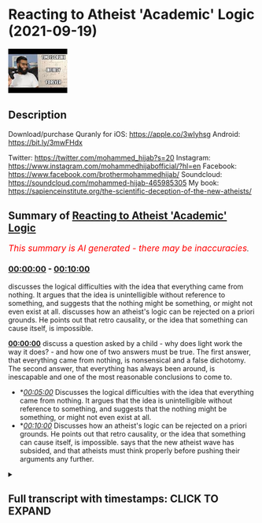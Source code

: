 # Reacting to Atheist 'Academic' Logic (2021-09-19)

![alt Reacting to Atheist 'Academic' Logic](HfsGoK83NjA.jpg "Reacting to Atheist 'Academic' Logic")

## Description

Download/purchase Quranly for iOS: https://apple.co/3wIyhsg Android: https://bit.ly/3mwFHdx

Twitter: https://twitter.com/mohammed_hijab?s=20
Instagram: https://www.instagram.com/mohammedhijabofficial/?hl=en
Facebook: https://www.facebook.com/brothermohammedhijab/
Soundcloud: https://soundcloud.com/mohammed-hijab-465985305
My book: https://sapienceinstitute.org/the-scientific-deception-of-the-new-atheists/

## Summary of [Reacting to Atheist 'Academic' Logic](https://www.youtube.com/watch?v=HfsGoK83NjA)


*<span style="color:red; font-size:125%">This summary is AI generated - there may be inaccuracies</span>. [](/)*

### [00:00:00](https://www.youtube.com/watch?v=HfsGoK83NjA&t=0) - [00:10:00](https://www.youtube.com/watch?v=HfsGoK83NjA&t=600)

 discusses the logical difficulties with the idea that everything came from nothing. It argues that the idea is unintelligible without reference to something, and suggests that the nothing might be something, or might not even exist at all. discusses how an atheist's logic can be rejected on a priori grounds. He points out that retro causality, or the idea that something can cause itself, is impossible.

**[00:00:00](https://www.youtube.com/watch?v=HfsGoK83NjA&t=0)** discuss a question asked by a child - why does light work the way it does? - and how one of two answers must be true. The first answer, that everything came from nothing, is nonsensical and a false dichotomy. The second answer, that everything has always been around, is inescapable and one of the most reasonable conclusions to come to.
* **[00:05:00](https://www.youtube.com/watch?v=HfsGoK83NjA&t=300)* Discusses the logical difficulties with the idea that everything came from nothing. It argues that the idea is unintelligible without reference to something, and suggests that the nothing might be something, or might not even exist at all.
* **[00:10:00](https://www.youtube.com/watch?v=HfsGoK83NjA&t=600)* Discusses how an atheist's logic can be rejected on a priori grounds. He points out that retro causality, or the idea that something can cause itself, is impossible. says that the new atheist wave has subsided, and that atheists must think properly before pushing their arguments any further.

<details><summary><h2>Full transcript with timestamps: CLICK TO EXPAND</h2></summary>

[0:00:00](https://youtu.be/HfsGoK83NjA?t=0) [Music]  
[0:00:05](https://youtu.be/HfsGoK83NjA?t=5) go to kuala lude app inshallah the app  
[0:00:07](https://youtu.be/HfsGoK83NjA?t=7) tracks versus pages and time spent  
[0:00:10](https://youtu.be/HfsGoK83NjA?t=10) reading and the verses to pages function  
[0:00:12](https://youtu.be/HfsGoK83NjA?t=12) takes you from reading a few verses a  
[0:00:14](https://youtu.be/HfsGoK83NjA?t=14) day to a few pages a day this project is  
[0:00:17](https://youtu.be/HfsGoK83NjA?t=17) for the real enthusiasts if there's  
[0:00:19](https://youtu.be/HfsGoK83NjA?t=19) enough of us out there this will become  
[0:00:21](https://youtu.be/HfsGoK83NjA?t=21) the future of quran apps and support the  
[0:00:24](https://youtu.be/HfsGoK83NjA?t=24) project if you can inshaallah may allah  
[0:00:26](https://youtu.be/HfsGoK83NjA?t=26) bless all of you jazakallahu  
[0:00:31](https://youtu.be/HfsGoK83NjA?t=31) how are you guys doing i've recently  
[0:00:32](https://youtu.be/HfsGoK83NjA?t=32) stumbled across a video  
[0:00:34](https://youtu.be/HfsGoK83NjA?t=34) which is entitled why is there something  
[0:00:37](https://youtu.be/HfsGoK83NjA?t=37) rather than nothing  
[0:00:39](https://youtu.be/HfsGoK83NjA?t=39) this question of course is one of the  
[0:00:40](https://youtu.be/HfsGoK83NjA?t=40) most pervasive ones  
[0:00:42](https://youtu.be/HfsGoK83NjA?t=42) and one of the most deep ones and one of  
[0:00:43](https://youtu.be/HfsGoK83NjA?t=43) those ultimate ones to use a carl  
[0:00:46](https://youtu.be/HfsGoK83NjA?t=46) popparian term  
[0:00:48](https://youtu.be/HfsGoK83NjA?t=48) that plagues the human species so i want  
[0:00:50](https://youtu.be/HfsGoK83NjA?t=50) to listen to what this person say and  
[0:00:52](https://youtu.be/HfsGoK83NjA?t=52) see  
[0:00:53](https://youtu.be/HfsGoK83NjA?t=53) i think he's coming from an atheist  
[0:00:54](https://youtu.be/HfsGoK83NjA?t=54) background of course  
[0:00:55](https://youtu.be/HfsGoK83NjA?t=55) how we can comment on some of his  
[0:00:57](https://youtu.be/HfsGoK83NjA?t=57) conclusions  
[0:01:02](https://youtu.be/HfsGoK83NjA?t=62) all right so there's a kid out with his  
[0:01:03](https://youtu.be/HfsGoK83NjA?t=63) dad one day in the forest and the kid  
[0:01:05](https://youtu.be/HfsGoK83NjA?t=65) says why the leaves green  
[0:01:07](https://youtu.be/HfsGoK83NjA?t=67) and his dad who's a botanist or a tree  
[0:01:09](https://youtu.be/HfsGoK83NjA?t=69) surgeon or something says well because  
[0:01:11](https://youtu.be/HfsGoK83NjA?t=71) of chlorophyll chlorophyll is green and  
[0:01:13](https://youtu.be/HfsGoK83NjA?t=73) leaves have chlorophyll in them and the  
[0:01:15](https://youtu.be/HfsGoK83NjA?t=75) kid says  
[0:01:16](https://youtu.be/HfsGoK83NjA?t=76) ah-ha and they walk a little more and  
[0:01:18](https://youtu.be/HfsGoK83NjA?t=78) the kid says but why is chlorophyll  
[0:01:20](https://youtu.be/HfsGoK83NjA?t=80) green the father says  
[0:01:22](https://youtu.be/HfsGoK83NjA?t=82) well light bounces off things  
[0:01:24](https://youtu.be/HfsGoK83NjA?t=84) differently sometimes and if chlorophyll  
[0:01:26](https://youtu.be/HfsGoK83NjA?t=86) is a certain density blah blah or  
[0:01:27](https://youtu.be/HfsGoK83NjA?t=87) something so it's green and the kid says  
[0:01:30](https://youtu.be/HfsGoK83NjA?t=90) okay  
[0:01:31](https://youtu.be/HfsGoK83NjA?t=91) and they walk a bit more and the kid  
[0:01:32](https://youtu.be/HfsGoK83NjA?t=92) says but why does light work like that  
[0:01:34](https://youtu.be/HfsGoK83NjA?t=94) then and the dad says jesus christ  
[0:01:36](https://youtu.be/HfsGoK83NjA?t=96) because that's how physics works  
[0:01:38](https://youtu.be/HfsGoK83NjA?t=98) and the kid says but why does physics  
[0:01:40](https://youtu.be/HfsGoK83NjA?t=100) work like that and the dad says because  
[0:01:42](https://youtu.be/HfsGoK83NjA?t=102) that's how the universe was set up 13  
[0:01:44](https://youtu.be/HfsGoK83NjA?t=104) billion years ago when time and space  
[0:01:45](https://youtu.be/HfsGoK83NjA?t=105) began all right aristotle leave it alone  
[0:01:47](https://youtu.be/HfsGoK83NjA?t=107) already here have a sandwich shut up and  
[0:01:49](https://youtu.be/HfsGoK83NjA?t=109) the kid eats his sandwich and he looks  
[0:01:50](https://youtu.be/HfsGoK83NjA?t=110) about a bit and they walk a bit more and  
[0:01:52](https://youtu.be/HfsGoK83NjA?t=112) the sun's going down and heading back to  
[0:01:54](https://youtu.be/HfsGoK83NjA?t=114) the car and the kid says then why did  
[0:01:55](https://youtu.be/HfsGoK83NjA?t=115) time and space begin  
[0:01:57](https://youtu.be/HfsGoK83NjA?t=117) and that is a pretty good question  
[0:01:59](https://youtu.be/HfsGoK83NjA?t=119) everything has a beginning however weird  
[0:02:01](https://youtu.be/HfsGoK83NjA?t=121) or wonderful there weren't always  
[0:02:03](https://youtu.be/HfsGoK83NjA?t=123) planets or stars or galaxies everything  
[0:02:04](https://youtu.be/HfsGoK83NjA?t=124) had to come from something didn't it  
[0:02:07](https://youtu.be/HfsGoK83NjA?t=127) well sure it does 13 billion years ago  
[0:02:09](https://youtu.be/HfsGoK83NjA?t=129) we're told the universe just appeared  
[0:02:11](https://youtu.be/HfsGoK83NjA?t=131) and it was very simple just atoms and  
[0:02:13](https://youtu.be/HfsGoK83NjA?t=133) the molecules and chemistry and stars  
[0:02:14](https://youtu.be/HfsGoK83NjA?t=134) and then planets and then ecosystems and  
[0:02:16](https://youtu.be/HfsGoK83NjA?t=136) then curious sounds and irritated  
[0:02:18](https://youtu.be/HfsGoK83NjA?t=138) fathers quite a bit later but how did it  
[0:02:20](https://youtu.be/HfsGoK83NjA?t=140) all start there's two answers here  
[0:02:23](https://youtu.be/HfsGoK83NjA?t=143) aren't there see everything either came  
[0:02:25](https://youtu.be/HfsGoK83NjA?t=145) out of nothing for no reason at all or  
[0:02:27](https://youtu.be/HfsGoK83NjA?t=147) everything has always been around well  
[0:02:29](https://youtu.be/HfsGoK83NjA?t=149) forever  
[0:02:30](https://youtu.be/HfsGoK83NjA?t=150) and both options are  
[0:02:32](https://youtu.be/HfsGoK83NjA?t=152) absolutely mental and one of them has to  
[0:02:34](https://youtu.be/HfsGoK83NjA?t=154) be true that's a false dichotomy  
[0:02:37](https://youtu.be/HfsGoK83NjA?t=157) it's not the case  
[0:02:39](https://youtu.be/HfsGoK83NjA?t=159) that either everything came from nothing  
[0:02:42](https://youtu.be/HfsGoK83NjA?t=162) or  
[0:02:43](https://youtu.be/HfsGoK83NjA?t=163) that everything was just there  
[0:02:46](https://youtu.be/HfsGoK83NjA?t=166) there is of course  
[0:02:49](https://youtu.be/HfsGoK83NjA?t=169) another option  
[0:02:50](https://youtu.be/HfsGoK83NjA?t=170) which you have  
[0:02:52](https://youtu.be/HfsGoK83NjA?t=172) quietly  
[0:02:54](https://youtu.be/HfsGoK83NjA?t=174) and cheekily  
[0:02:56](https://youtu.be/HfsGoK83NjA?t=176) circumnavigated haven't you  
[0:02:59](https://youtu.be/HfsGoK83NjA?t=179) which is that for every  
[0:03:02](https://youtu.be/HfsGoK83NjA?t=182) dependent thing composed of  
[0:03:05](https://youtu.be/HfsGoK83NjA?t=185) parts there is a  
[0:03:07](https://youtu.be/HfsGoK83NjA?t=187) composer  
[0:03:08](https://youtu.be/HfsGoK83NjA?t=188) putting out the way  
[0:03:10](https://youtu.be/HfsGoK83NjA?t=190) everything  
[0:03:12](https://youtu.be/HfsGoK83NjA?t=192) made of pieces  
[0:03:14](https://youtu.be/HfsGoK83NjA?t=194) everything made of pieces  
[0:03:16](https://youtu.be/HfsGoK83NjA?t=196) is dependent the universe is made of  
[0:03:19](https://youtu.be/HfsGoK83NjA?t=199) pieces and therefore the universe  
[0:03:21](https://youtu.be/HfsGoK83NjA?t=201) is dependent  
[0:03:23](https://youtu.be/HfsGoK83NjA?t=203) of course if it's dependent it can  
[0:03:25](https://youtu.be/HfsGoK83NjA?t=205) either be dependent on something which  
[0:03:26](https://youtu.be/HfsGoK83NjA?t=206) is dependent or dependent on something  
[0:03:28](https://youtu.be/HfsGoK83NjA?t=208) which is independent  
[0:03:30](https://youtu.be/HfsGoK83NjA?t=210) if it's dependent on something which is  
[0:03:32](https://youtu.be/HfsGoK83NjA?t=212) independent  
[0:03:33](https://youtu.be/HfsGoK83NjA?t=213) then the job has been done in fact  
[0:03:35](https://youtu.be/HfsGoK83NjA?t=215) we have been able to establish the  
[0:03:37](https://youtu.be/HfsGoK83NjA?t=217) existence of an independent entity  
[0:03:40](https://youtu.be/HfsGoK83NjA?t=220) through which all other entities depend  
[0:03:42](https://youtu.be/HfsGoK83NjA?t=222) on  
[0:03:44](https://youtu.be/HfsGoK83NjA?t=224) and  
[0:03:45](https://youtu.be/HfsGoK83NjA?t=225) if it's dependent on something which is  
[0:03:46](https://youtu.be/HfsGoK83NjA?t=226) dependent then you have a series of  
[0:03:48](https://youtu.be/HfsGoK83NjA?t=228) dependent things and such a series will  
[0:03:51](https://youtu.be/HfsGoK83NjA?t=231) be made up of its constituent parts  
[0:03:54](https://youtu.be/HfsGoK83NjA?t=234) and everything made up of constituent  
[0:03:55](https://youtu.be/HfsGoK83NjA?t=235) parts is composed  
[0:03:57](https://youtu.be/HfsGoK83NjA?t=237) and a series of such multiverses if you  
[0:03:59](https://youtu.be/HfsGoK83NjA?t=239) want to put in that language  
[0:04:01](https://youtu.be/HfsGoK83NjA?t=241) would be compose  
[0:04:04](https://youtu.be/HfsGoK83NjA?t=244) would be made up of parts and therefore  
[0:04:06](https://youtu.be/HfsGoK83NjA?t=246) such a series would be composed  
[0:04:08](https://youtu.be/HfsGoK83NjA?t=248) so  
[0:04:09](https://youtu.be/HfsGoK83NjA?t=249) it's incontrovertible actually  
[0:04:12](https://youtu.be/HfsGoK83NjA?t=252) it's inescapable my friend  
[0:04:15](https://youtu.be/HfsGoK83NjA?t=255) instead of postulating something which  
[0:04:17](https://youtu.be/HfsGoK83NjA?t=257) is actually nonsensical which is that  
[0:04:20](https://youtu.be/HfsGoK83NjA?t=260) the  
[0:04:21](https://youtu.be/HfsGoK83NjA?t=261) universe came from nothing  
[0:04:23](https://youtu.be/HfsGoK83NjA?t=263) something which even the ancients didn't  
[0:04:26](https://youtu.be/HfsGoK83NjA?t=266) dare utter from their mouths  
[0:04:29](https://youtu.be/HfsGoK83NjA?t=269) in the ancient period and hellistic  
[0:04:30](https://youtu.be/HfsGoK83NjA?t=270) period and up until the enlightenment  
[0:04:32](https://youtu.be/HfsGoK83NjA?t=272) period  
[0:04:33](https://youtu.be/HfsGoK83NjA?t=273) you have  
[0:04:35](https://youtu.be/HfsGoK83NjA?t=275) postulated it  
[0:04:38](https://youtu.be/HfsGoK83NjA?t=278) you can't prove that on a priori or a  
[0:04:40](https://youtu.be/HfsGoK83NjA?t=280) poster or a grounds you can't  
[0:04:42](https://youtu.be/HfsGoK83NjA?t=282) prove that cosmologically at all  
[0:04:45](https://youtu.be/HfsGoK83NjA?t=285) in fact it's impossible mathematically  
[0:04:46](https://youtu.be/HfsGoK83NjA?t=286) so why even mention it as an option  
[0:04:50](https://youtu.be/HfsGoK83NjA?t=290) in fact the quran  
[0:04:52](https://youtu.be/HfsGoK83NjA?t=292) the book that you should read i would  
[0:04:54](https://youtu.be/HfsGoK83NjA?t=294) say  
[0:04:55](https://youtu.be/HfsGoK83NjA?t=295) once you've finished eating the pot  
[0:04:56](https://youtu.be/HfsGoK83NjA?t=296) noodle  
[0:04:58](https://youtu.be/HfsGoK83NjA?t=298) dinner that you have  
[0:04:59](https://youtu.be/HfsGoK83NjA?t=299) maybe after a session  
[0:05:01](https://youtu.be/HfsGoK83NjA?t=301) in the cellar or you know  
[0:05:05](https://youtu.be/HfsGoK83NjA?t=305) watching some illicit stuff or whatever  
[0:05:06](https://youtu.be/HfsGoK83NjA?t=306) it is that  
[0:05:08](https://youtu.be/HfsGoK83NjA?t=308) you know atheists dudes who quite  
[0:05:09](https://youtu.be/HfsGoK83NjA?t=309) frankly or people that don't believe in  
[0:05:11](https://youtu.be/HfsGoK83NjA?t=311) god  
[0:05:12](https://youtu.be/HfsGoK83NjA?t=312) quite frankly people that do believe in  
[0:05:14](https://youtu.be/HfsGoK83NjA?t=314) god as well  
[0:05:16](https://youtu.be/HfsGoK83NjA?t=316) you know after you've done what you need  
[0:05:18](https://youtu.be/HfsGoK83NjA?t=318) to do and you're maybe understanding  
[0:05:20](https://youtu.be/HfsGoK83NjA?t=320) then start contemplating this question  
[0:05:23](https://youtu.be/HfsGoK83NjA?t=323) properly why is there something rather  
[0:05:26](https://youtu.be/HfsGoK83NjA?t=326) than nothing  
[0:05:27](https://youtu.be/HfsGoK83NjA?t=327) it's not that  
[0:05:29](https://youtu.be/HfsGoK83NjA?t=329) oh it's it could be from nothing and  
[0:05:31](https://youtu.be/HfsGoK83NjA?t=331) that's actually a possibility that's an  
[0:05:33](https://youtu.be/HfsGoK83NjA?t=333) impossibility  
[0:05:34](https://youtu.be/HfsGoK83NjA?t=334) and if you're saying that well the  
[0:05:36](https://youtu.be/HfsGoK83NjA?t=336) universe was always here even that  
[0:05:38](https://youtu.be/HfsGoK83NjA?t=338) postulation itself doesn't solve the  
[0:05:40](https://youtu.be/HfsGoK83NjA?t=340) problem  
[0:05:41](https://youtu.be/HfsGoK83NjA?t=341) because was it here inexplicably  
[0:05:45](https://youtu.be/HfsGoK83NjA?t=345) did it give preponderance to itself  
[0:05:48](https://youtu.be/HfsGoK83NjA?t=348) um indeed one could say that even if  
[0:05:50](https://youtu.be/HfsGoK83NjA?t=350) that were the case and it was here  
[0:05:52](https://youtu.be/HfsGoK83NjA?t=352) inexplicably inexplicably  
[0:05:55](https://youtu.be/HfsGoK83NjA?t=355) what was it dependent on  
[0:05:56](https://youtu.be/HfsGoK83NjA?t=356) once again the question that will plague  
[0:05:58](https://youtu.be/HfsGoK83NjA?t=358) you  
[0:06:00](https://youtu.be/HfsGoK83NjA?t=360) was it dependent or independent  
[0:06:02](https://youtu.be/HfsGoK83NjA?t=362) think about it  
[0:06:04](https://youtu.be/HfsGoK83NjA?t=364) and if it was dependent was it dependent  
[0:06:06](https://youtu.be/HfsGoK83NjA?t=366) on something that was dependent or was  
[0:06:07](https://youtu.be/HfsGoK83NjA?t=367) it dependent on something that was  
[0:06:08](https://youtu.be/HfsGoK83NjA?t=368) independent if it was independent if  
[0:06:10](https://youtu.be/HfsGoK83NjA?t=370) it's dependent on something that's  
[0:06:11](https://youtu.be/HfsGoK83NjA?t=371) independent the job is done then there's  
[0:06:12](https://youtu.be/HfsGoK83NjA?t=372) something that's independent if it's  
[0:06:14](https://youtu.be/HfsGoK83NjA?t=374) dependent on something which is  
[0:06:15](https://youtu.be/HfsGoK83NjA?t=375) dependent then we make the same argument  
[0:06:17](https://youtu.be/HfsGoK83NjA?t=377) as we have before so your dichotomy your  
[0:06:19](https://youtu.be/HfsGoK83NjA?t=379) foster economy may work on your charms  
[0:06:22](https://youtu.be/HfsGoK83NjA?t=382) and friends but it will not work on me  
[0:06:26](https://youtu.be/HfsGoK83NjA?t=386) other answers that will not win the cash  
[0:06:27](https://youtu.be/HfsGoK83NjA?t=387) prize include one god did it  
[0:06:30](https://youtu.be/HfsGoK83NjA?t=390) well well it won't win the cash prize  
[0:06:32](https://youtu.be/HfsGoK83NjA?t=392) but i tell you what won't win the cash  
[0:06:34](https://youtu.be/HfsGoK83NjA?t=394) prize okay  
[0:06:36](https://youtu.be/HfsGoK83NjA?t=396) is your explanation  
[0:06:38](https://youtu.be/HfsGoK83NjA?t=398) that nothing which is defined as the  
[0:06:40](https://youtu.be/HfsGoK83NjA?t=400) absence of something  
[0:06:41](https://youtu.be/HfsGoK83NjA?t=401) can in any way shape or form even  
[0:06:44](https://youtu.be/HfsGoK83NjA?t=404) conceivably i'm not saying that you've  
[0:06:46](https://youtu.be/HfsGoK83NjA?t=406) said  
[0:06:46](https://youtu.be/HfsGoK83NjA?t=406) that it can but it conceivably bring  
[0:06:48](https://youtu.be/HfsGoK83NjA?t=408) about something  
[0:06:50](https://youtu.be/HfsGoK83NjA?t=410) you think that's gonna win the cash  
[0:06:51](https://youtu.be/HfsGoK83NjA?t=411) prize so you can go you get yourself  
[0:06:52](https://youtu.be/HfsGoK83NjA?t=412) another pot noodle  
[0:06:54](https://youtu.be/HfsGoK83NjA?t=414) hmm  
[0:06:55](https://youtu.be/HfsGoK83NjA?t=415) and eat that pot noodle  
[0:06:57](https://youtu.be/HfsGoK83NjA?t=417) two i don't care yes you do the stuffing  
[0:06:59](https://youtu.be/HfsGoK83NjA?t=419) made of is 13 billion years old too you  
[0:07:01](https://youtu.be/HfsGoK83NjA?t=421) should give a damn or three maybe we're  
[0:07:03](https://youtu.be/HfsGoK83NjA?t=423) just too stupid to work it out which is  
[0:07:05](https://youtu.be/HfsGoK83NjA?t=425) what everyone says shortly before  
[0:07:06](https://youtu.be/HfsGoK83NjA?t=426) someone works something out so  
[0:07:08](https://youtu.be/HfsGoK83NjA?t=428) everything came from nothing or  
[0:07:10](https://youtu.be/HfsGoK83NjA?t=430) everything has always been around well  
[0:07:12](https://youtu.be/HfsGoK83NjA?t=432) which one makes more sense  
[0:07:14](https://youtu.be/HfsGoK83NjA?t=434) okay then let's say everything came from  
[0:07:15](https://youtu.be/HfsGoK83NjA?t=435) nothing so there's nothing and for no  
[0:07:17](https://youtu.be/HfsGoK83NjA?t=437) reason at all the universe just well  
[0:07:20](https://youtu.be/HfsGoK83NjA?t=440) appeared well weird stuff happens in the  
[0:07:22](https://youtu.be/HfsGoK83NjA?t=442) world all the time nothing itself or  
[0:07:24](https://youtu.be/HfsGoK83NjA?t=444) non-existence  
[0:07:26](https://youtu.be/HfsGoK83NjA?t=446) can only be understood  
[0:07:29](https://youtu.be/HfsGoK83NjA?t=449) in reference to existence  
[0:07:32](https://youtu.be/HfsGoK83NjA?t=452) if i were to ask you a question and say  
[0:07:34](https://youtu.be/HfsGoK83NjA?t=454) to you  
[0:07:34](https://youtu.be/HfsGoK83NjA?t=454) imagine non-existence  
[0:07:36](https://youtu.be/HfsGoK83NjA?t=456) what is this nothing you talk about  
[0:07:38](https://youtu.be/HfsGoK83NjA?t=458) just imagine it what are you going to  
[0:07:40](https://youtu.be/HfsGoK83NjA?t=460) imagine what an empty  
[0:07:42](https://youtu.be/HfsGoK83NjA?t=462) space for you to imagine an empty empty  
[0:07:45](https://youtu.be/HfsGoK83NjA?t=465) space  
[0:07:46](https://youtu.be/HfsGoK83NjA?t=466) then you will have to make reference to  
[0:07:48](https://youtu.be/HfsGoK83NjA?t=468) the idea of space  
[0:07:51](https://youtu.be/HfsGoK83NjA?t=471) thus i may say nothing or non-existence  
[0:07:55](https://youtu.be/HfsGoK83NjA?t=475) is unintelligible without reference  
[0:07:58](https://youtu.be/HfsGoK83NjA?t=478) to something  
[0:08:00](https://youtu.be/HfsGoK83NjA?t=480) just as zero is unintended  
[0:08:02](https://youtu.be/HfsGoK83NjA?t=482) unintelligible the number zero  
[0:08:04](https://youtu.be/HfsGoK83NjA?t=484) is unintelligible  
[0:08:06](https://youtu.be/HfsGoK83NjA?t=486) without clear reference to natural  
[0:08:08](https://youtu.be/HfsGoK83NjA?t=488) numbers  
[0:08:09](https://youtu.be/HfsGoK83NjA?t=489) and negative numbers so what is this  
[0:08:12](https://youtu.be/HfsGoK83NjA?t=492) nothing you speak of apparently no  
[0:08:14](https://youtu.be/HfsGoK83NjA?t=494) reason why can't the universe have just  
[0:08:15](https://youtu.be/HfsGoK83NjA?t=495) come around like that too  
[0:08:17](https://youtu.be/HfsGoK83NjA?t=497) well it's different see when you get a  
[0:08:19](https://youtu.be/HfsGoK83NjA?t=499) freak tax rebate or someone crashes into  
[0:08:21](https://youtu.be/HfsGoK83NjA?t=501) you at a junction it might seem random  
[0:08:23](https://youtu.be/HfsGoK83NjA?t=503) but there is a cause it's just so  
[0:08:25](https://youtu.be/HfsGoK83NjA?t=505) complicated that you can't fathom it one  
[0:08:26](https://youtu.be/HfsGoK83NjA?t=506) thing follows another and another and  
[0:08:28](https://youtu.be/HfsGoK83NjA?t=508) another and another and another and then  
[0:08:30](https://youtu.be/HfsGoK83NjA?t=510) whatever happens happens so what does  
[0:08:32](https://youtu.be/HfsGoK83NjA?t=512) that have to do with everything coming  
[0:08:33](https://youtu.be/HfsGoK83NjA?t=513) from nothing well if there's nothing  
[0:08:36](https://youtu.be/HfsGoK83NjA?t=516) there's nothing nothing can't cause  
[0:08:38](https://youtu.be/HfsGoK83NjA?t=518) anything everything in the world that  
[0:08:39](https://youtu.be/HfsGoK83NjA?t=519) happens is because of atoms bumping into  
[0:08:41](https://youtu.be/HfsGoK83NjA?t=521) other atoms well actually they never  
[0:08:43](https://youtu.be/HfsGoK83NjA?t=523) touch but that's a story for another  
[0:08:44](https://youtu.be/HfsGoK83NjA?t=524) time and fields interacting with other  
[0:08:46](https://youtu.be/HfsGoK83NjA?t=526) fields nothing doesn't have atoms or  
[0:08:48](https://youtu.be/HfsGoK83NjA?t=528) feels it's nothing  
[0:08:50](https://youtu.be/HfsGoK83NjA?t=530) so what then there's black and more  
[0:08:52](https://youtu.be/HfsGoK83NjA?t=532) black not even black actually just  
[0:08:54](https://youtu.be/HfsGoK83NjA?t=534) nothing and then for no reason at all  
[0:08:55](https://youtu.be/HfsGoK83NjA?t=535) there's something you see there you have  
[0:08:57](https://youtu.be/HfsGoK83NjA?t=537) it you said it yourself  
[0:08:58](https://youtu.be/HfsGoK83NjA?t=538) not not even black anything you said  
[0:09:00](https://youtu.be/HfsGoK83NjA?t=540) black and then you realize oh black is  
[0:09:02](https://youtu.be/HfsGoK83NjA?t=542) something not even black anything  
[0:09:04](https://youtu.be/HfsGoK83NjA?t=544) nothing okay  
[0:09:05](https://youtu.be/HfsGoK83NjA?t=545) what is nothing  
[0:09:06](https://youtu.be/HfsGoK83NjA?t=546) once again you have nothing to reference  
[0:09:08](https://youtu.be/HfsGoK83NjA?t=548) it ironically you know  
[0:09:11](https://youtu.be/HfsGoK83NjA?t=551) whenever you want to speak of nothing  
[0:09:12](https://youtu.be/HfsGoK83NjA?t=552) you have to reference it  
[0:09:15](https://youtu.be/HfsGoK83NjA?t=555) or you have to make reference to  
[0:09:16](https://youtu.be/HfsGoK83NjA?t=556) something in existence what is this  
[0:09:18](https://youtu.be/HfsGoK83NjA?t=558) nothing you speak of  
[0:09:20](https://youtu.be/HfsGoK83NjA?t=560) final reason just pop and now comes the  
[0:09:22](https://youtu.be/HfsGoK83NjA?t=562) universe  
[0:09:23](https://youtu.be/HfsGoK83NjA?t=563) but that's mad nothing can be without a  
[0:09:25](https://youtu.be/HfsGoK83NjA?t=565) cause well here are some fun ideas  
[0:09:26](https://youtu.be/HfsGoK83NjA?t=566) though  
[0:09:28](https://youtu.be/HfsGoK83NjA?t=568) time is drunk what if time can double  
[0:09:30](https://youtu.be/HfsGoK83NjA?t=570) back on itself what if the universe was  
[0:09:32](https://youtu.be/HfsGoK83NjA?t=572) caused from its own future there's still  
[0:09:34](https://youtu.be/HfsGoK83NjA?t=574) a cause there's still an effect it's  
[0:09:36](https://youtu.be/HfsGoK83NjA?t=576) just that the bang came first and then  
[0:09:38](https://youtu.be/HfsGoK83NjA?t=578) the cause caused it much later maybe at  
[0:09:40](https://youtu.be/HfsGoK83NjA?t=580) the end of time  
[0:09:42](https://youtu.be/HfsGoK83NjA?t=582) but that's mental nothing could go  
[0:09:43](https://youtu.be/HfsGoK83NjA?t=583) backwards in time can it if you could  
[0:09:45](https://youtu.be/HfsGoK83NjA?t=585) kill your own grandfather paradoxes etc  
[0:09:47](https://youtu.be/HfsGoK83NjA?t=587) etc etc  
[0:09:49](https://youtu.be/HfsGoK83NjA?t=589) maybe modern physics might allow for it  
[0:09:52](https://youtu.be/HfsGoK83NjA?t=592) the universe might not care about time  
[0:09:53](https://youtu.be/HfsGoK83NjA?t=593) going backwards as long as everything  
[0:09:54](https://youtu.be/HfsGoK83NjA?t=594) matches up if someone leaves a winning  
[0:09:56](https://youtu.be/HfsGoK83NjA?t=596) lottery ticket on your doorstep and you  
[0:09:58](https://youtu.be/HfsGoK83NjA?t=598) win the lottery go back in time and  
[0:09:59](https://youtu.be/HfsGoK83NjA?t=599) leave it on your own doorstep to do it  
[0:10:01](https://youtu.be/HfsGoK83NjA?t=601) again what's wrong with that as long as  
[0:10:03](https://youtu.be/HfsGoK83NjA?t=603) you don't change anything everything is  
[0:10:04](https://youtu.be/HfsGoK83NjA?t=604) conserved all the eyes are dotted he's  
[0:10:06](https://youtu.be/HfsGoK83NjA?t=606) across no paradoxes no problem  
[0:10:10](https://youtu.be/HfsGoK83NjA?t=610) he's talking about something called  
[0:10:11](https://youtu.be/HfsGoK83NjA?t=611) retro causality now this can be rejected  
[0:10:14](https://youtu.be/HfsGoK83NjA?t=614) on a priori grounds meaning  
[0:10:17](https://youtu.be/HfsGoK83NjA?t=617) that the logical form that this would  
[0:10:19](https://youtu.be/HfsGoK83NjA?t=619) necessitate would necessitate a  
[0:10:20](https://youtu.be/HfsGoK83NjA?t=620) contradiction  
[0:10:22](https://youtu.be/HfsGoK83NjA?t=622) for example take a b and c as  
[0:10:25](https://youtu.be/HfsGoK83NjA?t=625) a linear  
[0:10:27](https://youtu.be/HfsGoK83NjA?t=627) um sequence of some sorts  
[0:10:29](https://youtu.be/HfsGoK83NjA?t=629) a causes b b equals a c and c equals a  
[0:10:33](https://youtu.be/HfsGoK83NjA?t=633) c would be effectively caused by a if  
[0:10:35](https://youtu.be/HfsGoK83NjA?t=635) this were the case and so c would be the  
[0:10:38](https://youtu.be/HfsGoK83NjA?t=638) cause of itself  
[0:10:40](https://youtu.be/HfsGoK83NjA?t=640) or a would be the cause by itself so  
[0:10:42](https://youtu.be/HfsGoK83NjA?t=642) causes would be their own cause and  
[0:10:44](https://youtu.be/HfsGoK83NjA?t=644) effects will be their own effect which  
[0:10:46](https://youtu.be/HfsGoK83NjA?t=646) is exactly logically impossible  
[0:10:49](https://youtu.be/HfsGoK83NjA?t=649) on l1 if you're on a propositional logic  
[0:10:52](https://youtu.be/HfsGoK83NjA?t=652) and on s5 or s4 which is modal logic  
[0:10:55](https://youtu.be/HfsGoK83NjA?t=655) it's something which is on a priori  
[0:10:58](https://youtu.be/HfsGoK83NjA?t=658) grounds to be rejected now i want to say  
[0:11:01](https://youtu.be/HfsGoK83NjA?t=661) something  
[0:11:02](https://youtu.be/HfsGoK83NjA?t=662) the fact that you've made this claim in  
[0:11:05](https://youtu.be/HfsGoK83NjA?t=665) one of itself  
[0:11:06](https://youtu.be/HfsGoK83NjA?t=666) shows me the extent to which you are  
[0:11:09](https://youtu.be/HfsGoK83NjA?t=669) running away from the inescapable  
[0:11:10](https://youtu.be/HfsGoK83NjA?t=670) conclusion the quran itself  
[0:11:13](https://youtu.be/HfsGoK83NjA?t=673) states  
[0:11:17](https://youtu.be/HfsGoK83NjA?t=677) where they created from themselves  
[0:11:19](https://youtu.be/HfsGoK83NjA?t=679) were they created from nothing or  
[0:11:21](https://youtu.be/HfsGoK83NjA?t=681) whether they themselves  
[0:11:23](https://youtu.be/HfsGoK83NjA?t=683) created of themselves  
[0:11:25](https://youtu.be/HfsGoK83NjA?t=685) so you're trying your best you've  
[0:11:27](https://youtu.be/HfsGoK83NjA?t=687) literally tried to exhaust these options  
[0:11:30](https://youtu.be/HfsGoK83NjA?t=690) these two options which are impossible  
[0:11:31](https://youtu.be/HfsGoK83NjA?t=691) options which the quran states  
[0:11:33](https://youtu.be/HfsGoK83NjA?t=693) you've tried your best to exhaust these  
[0:11:35](https://youtu.be/HfsGoK83NjA?t=695) options only to be to hit a brick wall  
[0:11:38](https://youtu.be/HfsGoK83NjA?t=698) why don't you start considering the real  
[0:11:42](https://youtu.be/HfsGoK83NjA?t=702) logical options  
[0:11:44](https://youtu.be/HfsGoK83NjA?t=704) you couldn't have been created from  
[0:11:45](https://youtu.be/HfsGoK83NjA?t=705) nothing that's ridiculous and you  
[0:11:47](https://youtu.be/HfsGoK83NjA?t=707) probably recognized that yourself and  
[0:11:49](https://youtu.be/HfsGoK83NjA?t=709) you couldn't create yourself  
[0:11:52](https://youtu.be/HfsGoK83NjA?t=712) not only because  
[0:11:54](https://youtu.be/HfsGoK83NjA?t=714) of causality but because of dependence  
[0:11:56](https://youtu.be/HfsGoK83NjA?t=716) we talked about causality already  
[0:11:58](https://youtu.be/HfsGoK83NjA?t=718) causality is defined as something which  
[0:12:00](https://youtu.be/HfsGoK83NjA?t=720) brings rise to phenomena but dependence  
[0:12:02](https://youtu.be/HfsGoK83NjA?t=722) is different to causality because  
[0:12:04](https://youtu.be/HfsGoK83NjA?t=724) dependence is something which relies  
[0:12:05](https://youtu.be/HfsGoK83NjA?t=725) upon something else  
[0:12:07](https://youtu.be/HfsGoK83NjA?t=727) now it's conceivable that something can  
[0:12:09](https://youtu.be/HfsGoK83NjA?t=729) cause something but not that thing does  
[0:12:11](https://youtu.be/HfsGoK83NjA?t=731) not depend upon it if i have a son and  
[0:12:13](https://youtu.be/HfsGoK83NjA?t=733) he has a son  
[0:12:14](https://youtu.be/HfsGoK83NjA?t=734) my grandson will be caused by me  
[0:12:17](https://youtu.be/HfsGoK83NjA?t=737) yes but he doesn't depend on me for  
[0:12:19](https://youtu.be/HfsGoK83NjA?t=739) continued existence now it would be  
[0:12:21](https://youtu.be/HfsGoK83NjA?t=741) absurd even if you wanted to  
[0:12:24](https://youtu.be/HfsGoK83NjA?t=744) argue for retro causality of the  
[0:12:26](https://youtu.be/HfsGoK83NjA?t=746) creation of the universe it's absurd to  
[0:12:29](https://youtu.be/HfsGoK83NjA?t=749) us  
[0:12:29](https://youtu.be/HfsGoK83NjA?t=749) to estimate that there is a continued  
[0:12:33](https://youtu.be/HfsGoK83NjA?t=753) reliance of the universe on itself  
[0:12:35](https://youtu.be/HfsGoK83NjA?t=755) unless you want to say that the universe  
[0:12:37](https://youtu.be/HfsGoK83NjA?t=757) is independent and if you say that then  
[0:12:39](https://youtu.be/HfsGoK83NjA?t=759) you've come away from atheism you've  
[0:12:41](https://youtu.be/HfsGoK83NjA?t=761) left the pale of atheism my friend and  
[0:12:43](https://youtu.be/HfsGoK83NjA?t=763) then you have become a deist but i will  
[0:12:46](https://youtu.be/HfsGoK83NjA?t=766) say to you arguing reductio that in fact  
[0:12:49](https://youtu.be/HfsGoK83NjA?t=769) that's impossible because the universe  
[0:12:50](https://youtu.be/HfsGoK83NjA?t=770) is composed of parts and we said  
[0:12:52](https://youtu.be/HfsGoK83NjA?t=772) anything compose a parts is dependent  
[0:12:54](https://youtu.be/HfsGoK83NjA?t=774) and the universe is composed of parts  
[0:12:55](https://youtu.be/HfsGoK83NjA?t=775) therefore the universe is dependent but  
[0:12:56](https://youtu.be/HfsGoK83NjA?t=776) what is it dependent on is it depend  
[0:12:58](https://youtu.be/HfsGoK83NjA?t=778) upon something that's dependent or  
[0:12:59](https://youtu.be/HfsGoK83NjA?t=779) something that's independent it would  
[0:13:00](https://youtu.be/HfsGoK83NjA?t=780) have to be dependent upon something  
[0:13:02](https://youtu.be/HfsGoK83NjA?t=782) that's independent because if it's  
[0:13:03](https://youtu.be/HfsGoK83NjA?t=783) dependent on something that's dependent  
[0:13:04](https://youtu.be/HfsGoK83NjA?t=784) then there'll be a series of dependent  
[0:13:05](https://youtu.be/HfsGoK83NjA?t=785) things if you want to say ad infinitum  
[0:13:07](https://youtu.be/HfsGoK83NjA?t=787) say so but then that series itself will  
[0:13:09](https://youtu.be/HfsGoK83NjA?t=789) be composed of parts and everything  
[0:13:10](https://youtu.be/HfsGoK83NjA?t=790) compose the past is dependent and  
[0:13:12](https://youtu.be/HfsGoK83NjA?t=792) therefore the multiverse is in the is  
[0:13:14](https://youtu.be/HfsGoK83NjA?t=794) dependent it is composed of parts and  
[0:13:16](https://youtu.be/HfsGoK83NjA?t=796) therefore the universe is dependent  
[0:13:18](https://youtu.be/HfsGoK83NjA?t=798) therefore you really have to uh and so  
[0:13:20](https://youtu.be/HfsGoK83NjA?t=800) do the atheist community step up their  
[0:13:23](https://youtu.be/HfsGoK83NjA?t=803) game this is not good enough of all due  
[0:13:25](https://youtu.be/HfsGoK83NjA?t=805) respect this honestly infuriates me that  
[0:13:28](https://youtu.be/HfsGoK83NjA?t=808) someone is willing to sacrifice their  
[0:13:29](https://youtu.be/HfsGoK83NjA?t=809) own logical  
[0:13:31](https://youtu.be/HfsGoK83NjA?t=811) uh ability yeah they were they're able  
[0:13:34](https://youtu.be/HfsGoK83NjA?t=814) to affront their own  
[0:13:35](https://youtu.be/HfsGoK83NjA?t=815) they're able to embarrass their own  
[0:13:37](https://youtu.be/HfsGoK83NjA?t=817) sense of  
[0:13:39](https://youtu.be/HfsGoK83NjA?t=819) decency and common sense by making  
[0:13:41](https://youtu.be/HfsGoK83NjA?t=821) arguments like this why don't you just  
[0:13:43](https://youtu.be/HfsGoK83NjA?t=823) wake up  
[0:13:44](https://youtu.be/HfsGoK83NjA?t=824) yeah and think properly i want to say to  
[0:13:46](https://youtu.be/HfsGoK83NjA?t=826) you honestly the earth is coming enough  
[0:13:48](https://youtu.be/HfsGoK83NjA?t=828) is enough  
[0:13:50](https://youtu.be/HfsGoK83NjA?t=830) your day is done  
[0:13:51](https://youtu.be/HfsGoK83NjA?t=831) the new atheist uh  
[0:13:54](https://youtu.be/HfsGoK83NjA?t=834) vogue the the new atheist wave has has  
[0:13:57](https://youtu.be/HfsGoK83NjA?t=837) now  
[0:13:58](https://youtu.be/HfsGoK83NjA?t=838) subsided we must say  
[0:14:00](https://youtu.be/HfsGoK83NjA?t=840) think properly i honestly think properly  
[0:14:02](https://youtu.be/HfsGoK83NjA?t=842) enough is enough  
[0:14:03](https://youtu.be/HfsGoK83NjA?t=843) it's not that you were created from  
[0:14:05](https://youtu.be/HfsGoK83NjA?t=845) nothing as i've said  
[0:14:07](https://youtu.be/HfsGoK83NjA?t=847) and it's not that you yourself are the  
[0:14:09](https://youtu.be/HfsGoK83NjA?t=849) creators of yourself it's not that the  
[0:14:10](https://youtu.be/HfsGoK83NjA?t=850) universe was created from nothing and  
[0:14:11](https://youtu.be/HfsGoK83NjA?t=851) it's not that the universe universe  
[0:14:13](https://youtu.be/HfsGoK83NjA?t=853) itself was a creator of itself these two  
[0:14:14](https://youtu.be/HfsGoK83NjA?t=854) things are impossibilities  
[0:14:16](https://youtu.be/HfsGoK83NjA?t=856) think about the other option and i know  
[0:14:18](https://youtu.be/HfsGoK83NjA?t=858) what you know  
[0:14:19](https://youtu.be/HfsGoK83NjA?t=859) and i know that you know what the other  
[0:14:20](https://youtu.be/HfsGoK83NjA?t=860) option is what's up  
[0:14:22](https://youtu.be/HfsGoK83NjA?t=862) [Music]  
[0:14:33](https://youtu.be/HfsGoK83NjA?t=873) you  
</details>